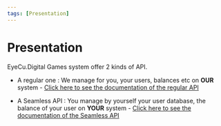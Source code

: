 ```yaml
---
tags: [Presentation]
---
```


# Presentation

EyeCu.Digital Games system offer 2 kinds of API.

- A regular one : We manage for you, your users, balances etc on **OUR** system  - [Click here to see the documentation of the regular API](https://eyecu.stoplight.io/docs/casinodocumentation/reference/Balances.v1.yaml)

- A Seamless API : You manage by yourself your user database, the balance of your user on **YOUR** system - [Click here to see the documentation of the Seamless API](https://eyecu.stoplight.io/docs/casinodocumentationseamless/reference/1-Seamless.v1.yaml)


